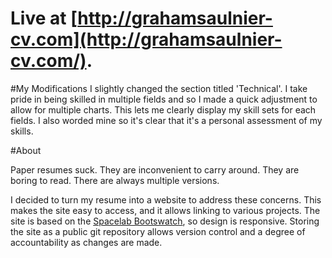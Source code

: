 Live at [http://grahamsaulnier-cv.com](http://grahamsaulnier-cv.com/).
=======
#My Modifications
I slightly changed the section titled 'Technical'.  I take pride in being skilled in multiple fields and so I made a quick adjustment to allow for multiple charts. This lets me clearly display my skill sets for each fields.  I also worded mine so it's clear that it's a personal assessment of my skills. 

#About

Paper resumes suck. They are inconvenient to carry around. They are boring to read. There are always multiple versions. 

I decided to turn my resume into a website to address these concerns. This makes the site easy to access, and it allows linking to various projects. The site is based on the [Spacelab Bootswatch](http://bootswatch.com/), so design is responsive. Storing the site as a public git repository allows version control and a degree of accountability as changes are made.
